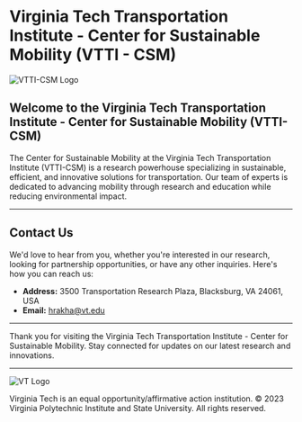 # Virginia Tech Transportation Institute - Center for Sustainable Mobility (VTTI - CSM)

![VTTI-CSM Logo](./assets/logo.png)

## Welcome to the Virginia Tech Transportation Institute - Center for Sustainable Mobility (VTTI-CSM)

The Center for Sustainable Mobility at the Virginia Tech Transportation Institute (VTTI-CSM) is a  research powerhouse specializing in sustainable, efficient, and innovative solutions for transportation. Our team of experts is dedicated to advancing mobility through research and education while reducing environmental impact.

---

## Contact Us

We'd love to hear from you, whether you're interested in our research, looking for partnership opportunities, or have any other inquiries. Here's how you can reach us:

- **Address:** 3500 Transportation Research Plaza, Blacksburg, VA 24061, USA
- **Email:** hrakha@vt.edu

---

Thank you for visiting the Virginia Tech Transportation Institute - Center for Sustainable Mobility. Stay connected for updates on our latest research and innovations.

---

![VT Logo](./assets/vt_logo.png)

Virginia Tech is an equal opportunity/affirmative action institution. © 2023 Virginia Polytechnic Institute and State University. All rights reserved.